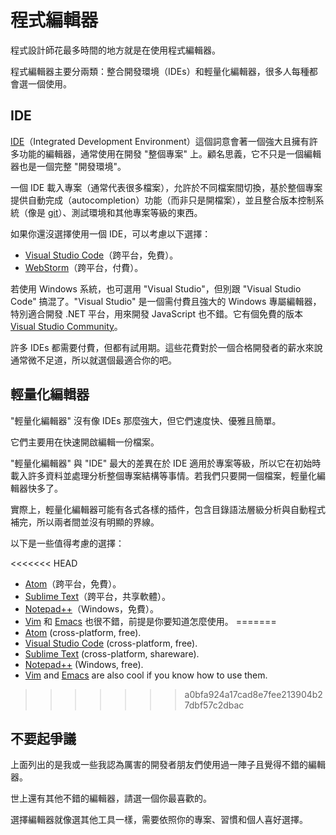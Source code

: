 # 程式編輯器

程式設計師花最多時間的地方就是在使用程式編輯器。

程式編輯器主要分兩類：整合開發環境（IDEs）和輕量化編輯器，很多人每種都會選一個使用。

## IDE

[IDE](https://en.wikipedia.org/wiki/Integrated_development_environment)（Integrated Development Environment）這個詞意會著一個強大且擁有許多功能的編輯器，通常使用在開發 "整個專案" 上。顧名思義，它不只是一個編輯器也是一個完整 "開發環境"。

一個 IDE 載入專案（通常代表很多檔案），允許於不同檔案間切換，基於整個專案提供自動完成（autocompletion）功能（而非只是開檔案），並且整合版本控制系統（像是 [git](https://git-scm.com/)）、測試環境和其他專案等級的東西。

如果你還沒選擇使用一個 IDE，可以考慮以下選擇：

- [Visual Studio Code](https://code.visualstudio.com/)（跨平台，免費）。
- [WebStorm](http://www.jetbrains.com/webstorm/)（跨平台，付費）。

若使用 Windows 系統，也可選用 "Visual Studio"，但別跟 "Visual Studio Code" 搞混了。"Visual Studio" 是一個需付費且強大的 Windows 專屬編輯器，特別適合開發 .NET 平台，用來開發 JavaScript 也不錯。它有個免費的版本 [Visual Studio Community](https://www.visualstudio.com/vs/community/)。

許多 IDEs 都需要付費，但都有試用期。這些花費對於一個合格開發者的薪水來說通常微不足道，所以就選個最適合你的吧。

## 輕量化編輯器

"輕量化編輯器" 沒有像 IDEs 那麼強大，但它們速度快、優雅且簡單。

它們主要用在快速開啟編輯一份檔案。

"輕量化編輯器" 與 "IDE" 最大的差異在於 IDE 適用於專案等級，所以它在初始時載入許多資料並處理分析整個專案結構等事情。若我們只要開一個檔案，輕量化編輯器快多了。

實際上，輕量化編輯器可能有各式各樣的插件，包含目錄語法層級分析與自動程式補完，所以兩者間並沒有明顯的界線。

以下是一些值得考慮的選擇：

<<<<<<< HEAD
- [Atom](https://atom.io/)（跨平台，免費）。
- [Sublime Text](http://www.sublimetext.com)（跨平台，共享軟體）。
- [Notepad++](https://notepad-plus-plus.org/)（Windows，免費）。
- [Vim](http://www.vim.org/) 和 [Emacs](https://www.gnu.org/software/emacs/) 也很不錯，前提是你要知道怎麼使用。
=======
- [Atom](https://atom.io/) (cross-platform, free).
- [Visual Studio Code](https://code.visualstudio.com/) (cross-platform, free).
- [Sublime Text](http://www.sublimetext.com) (cross-platform, shareware).
- [Notepad++](https://notepad-plus-plus.org/) (Windows, free).
- [Vim](http://www.vim.org/) and [Emacs](https://www.gnu.org/software/emacs/) are also cool if you know how to use them.
>>>>>>> a0bfa924a17cad8e7fee213904b27dbf57c2dbac

## 不要起爭議

上面列出的是我或一些我認為厲害的開發者朋友們使用過一陣子且覺得不錯的編輯器。

世上還有其他不錯的編輯器，請選一個你最喜歡的。

選擇編輯器就像選其他工具一樣，需要依照你的專案、習慣和個人喜好選擇。

